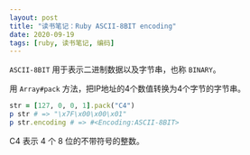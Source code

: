```yaml
---
layout: post
title: "读书笔记：Ruby ASCII-8BIT encoding"
date: 2020-09-19
tags: [ruby, 读书笔记, 编码]
---
```


`ASCII-8BIT` 用于表示二进制数据以及字节串，也称 `BINARY`。

用 `Array#pack` 方法，把IP地址的4个数值转换为4个字节的字节串。

```ruby
str = [127, 0, 0, 1].pack("C4")
p str # => "\x7F\x00\x00\x01"
p str.encoding # => #<Encoding:ASCII-8BIT>
```

C4 表示 4 个 8 位的不带符号的整数。
